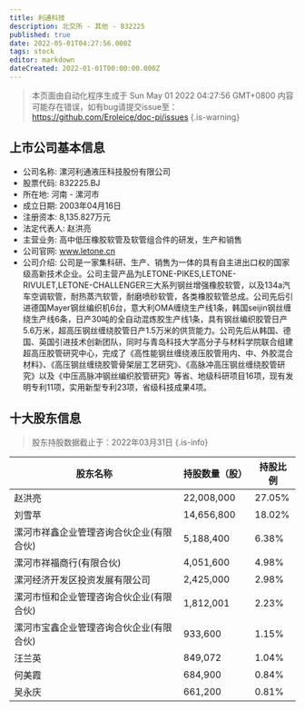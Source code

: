 ```yaml
---
title: 利通科技
description: 北交所 - 其他 - 832225
published: true
date: 2022-05-01T04:27:56.000Z
tags: stock
editor: markdown
dateCreated: 2022-01-01T00:00:00.000Z
---
```


> 本页面由自动化程序生成于 Sun May 01 2022 04:27:56 GMT+0800
> 内容可能存在错误，如有bug请提交issue至：https://github.com/Eroleice/doc-pi/issues
{.is-warning}

## 上市公司基本信息
- 公司名称: 漯河利通液压科技股份有限公司
- 股票代码: 832225.BJ
- 所在地: 河南 - 漯河市
- 成立日期: 2003年04月16日
- 注册资本: 8,135.827万元
- 法定代表人: 赵洪亮
- 主营业务: 高中低压橡胶软管及软管组合件的研发，生产和销售
- 公司官网: www.letone.cn
- 公司介绍: 公司是一家集科研、生产、销售为一体的具有自主进出口权的国家级高新技术企业。公司主营产品为LETONE-PIKES,LETONE-RIVULET,LETONE-CHALLENGER三大系列钢丝增强橡胶软管，以及134a汽车空调软管，耐热蒸汽软管，耐磨喷砂软管，各类橡胶软管总成。公司先后引进德国Mayer钢丝编织机6台，意大利OMA缠绕生产线1条，韩国seijin钢丝缠绕生产线6条，日产30吨的全自动混炼胶生产线1条，具有钢丝编织胶管日产5.6万米，超高压钢丝缠绕胶管日产1.5万米的供货能力。公司先后从韩国、德国、英国引进技术创新团队，同时与青岛科技大学高分子与材料学院联合组建超高压胶管研究中心，完成了《高性能钢丝缠绕液压胶管用内、中、外胶混合材料》、《高压钢丝缠绕胶管骨架层工艺研究》、《高脉冲高压钢丝缠绕胶管研究》以及《中压高脉冲钢丝编织胶管研究》等省、地级科研项目16项，现有发明专利11项，实用新型专利23项，省级科技成果4项。


## 十大股东信息
> 股东持股数据截止于：2022年03月31日
{.is-info}

| 股东名称 | 持股数量（股） | 持股比例 |
| --- | --- | --- |
| 赵洪亮 | 22,008,000 | 27.05% |
| 刘雪苹 | 14,656,800 | 18.02% |
| 漯河市祥鑫企业管理咨询合伙企业(有限合伙) | 5,188,400 | 6.38% |
| 漯河市祥福商行(有限合伙) | 4,051,600 | 4.98% |
| 漯河经济开发区投资发展有限公司 | 2,425,000 | 2.98% |
| 漯河市恒和企业管理咨询合伙企业(有限合伙) | 1,812,001 | 2.23% |
| 漯河市宝鑫企业管理咨询合伙企业(有限合伙) | 933,600 | 1.15% |
| 汪兰英 | 849,072 | 1.04% |
| 何美霞 | 684,900 | 0.84% |
| 吴永庆 | 661,200 | 0.81% |




